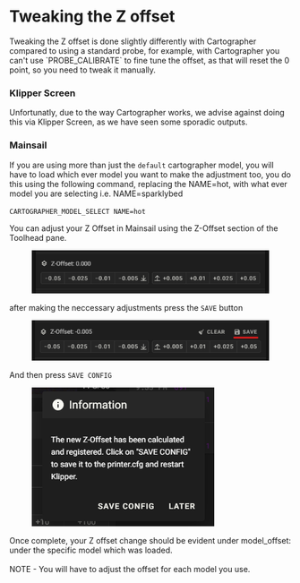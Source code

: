 # Tweaking the Z offset

Tweaking the Z offset is done slightly differently with Cartographer compared to using a standard probe, for example, with Cartographer you can't use \`PROBE\_CALIBRATE\` to fine tune the offset, as that will reset the 0 point, so you need to tweak it manually.&#x20;

### Klipper Screen

Unfortunatly, due to the way Cartographer works, we advise against doing this via Klipper Screen, as we have seen some sporadic outputs.&#x20;

### Mainsail

If you are using more than just the `default` cartographer model, you will have to load which ever model you want to make the adjustment too,  you do this using the following command, replacing the NAME=hot, with what ever model you are selecting i.e. NAME=sparklybed

`CARTOGRAPHER_MODEL_SELECT NAME=hot`&#x20;

You can adjust your Z Offset in Mainsail using the Z-Offset section of the Toolhead pane.&#x20;

<figure><img src="../../.gitbook/assets/image.png" alt=""><figcaption></figcaption></figure>

after making the neccessary adjustments press the `SAVE` button

<figure><img src="../../.gitbook/assets/image (4).png" alt=""><figcaption></figcaption></figure>

And then press `SAVE CONFIG`

<figure><img src="../../.gitbook/assets/image (3).png" alt=""><figcaption></figcaption></figure>

Once complete, your Z offset change should be evident under model\_offset: under the specific model which was loaded. \
\
NOTE - You will have to adjust the offset for each model you use.&#x20;



###
